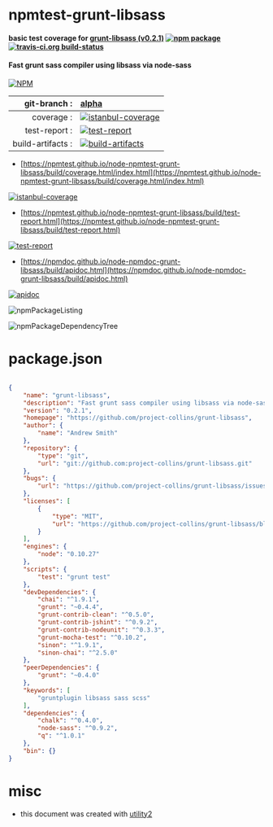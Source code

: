 # npmtest-grunt-libsass

#### basic test coverage for  [grunt-libsass (v0.2.1)](https://github.com/project-collins/grunt-libsass)  [![npm package](https://img.shields.io/npm/v/npmtest-grunt-libsass.svg?style=flat-square)](https://www.npmjs.org/package/npmtest-grunt-libsass) [![travis-ci.org build-status](https://api.travis-ci.org/npmtest/node-npmtest-grunt-libsass.svg)](https://travis-ci.org/npmtest/node-npmtest-grunt-libsass)

#### Fast grunt sass compiler using libsass via node-sass

[![NPM](https://nodei.co/npm/grunt-libsass.png?downloads=true&downloadRank=true&stars=true)](https://www.npmjs.com/package/grunt-libsass)

| git-branch : | [alpha](https://github.com/npmtest/node-npmtest-grunt-libsass/tree/alpha)|
|--:|:--|
| coverage : | [![istanbul-coverage](https://npmtest.github.io/node-npmtest-grunt-libsass/build/coverage.badge.svg)](https://npmtest.github.io/node-npmtest-grunt-libsass/build/coverage.html/index.html)|
| test-report : | [![test-report](https://npmtest.github.io/node-npmtest-grunt-libsass/build/test-report.badge.svg)](https://npmtest.github.io/node-npmtest-grunt-libsass/build/test-report.html)|
| build-artifacts : | [![build-artifacts](https://npmtest.github.io/node-npmtest-grunt-libsass/glyphicons_144_folder_open.png)](https://github.com/npmtest/node-npmtest-grunt-libsass/tree/gh-pages/build)|

- [https://npmtest.github.io/node-npmtest-grunt-libsass/build/coverage.html/index.html](https://npmtest.github.io/node-npmtest-grunt-libsass/build/coverage.html/index.html)

[![istanbul-coverage](https://npmtest.github.io/node-npmtest-grunt-libsass/build/screenCapture.buildCi.browser.%252Ftmp%252Fbuild%252Fcoverage.lib.html.png)](https://npmtest.github.io/node-npmtest-grunt-libsass/build/coverage.html/index.html)

- [https://npmtest.github.io/node-npmtest-grunt-libsass/build/test-report.html](https://npmtest.github.io/node-npmtest-grunt-libsass/build/test-report.html)

[![test-report](https://npmtest.github.io/node-npmtest-grunt-libsass/build/screenCapture.buildCi.browser.%252Ftmp%252Fbuild%252Ftest-report.html.png)](https://npmtest.github.io/node-npmtest-grunt-libsass/build/test-report.html)

- [https://npmdoc.github.io/node-npmdoc-grunt-libsass/build/apidoc.html](https://npmdoc.github.io/node-npmdoc-grunt-libsass/build/apidoc.html)

[![apidoc](https://npmdoc.github.io/node-npmdoc-grunt-libsass/build/screenCapture.buildCi.browser.%252Ftmp%252Fbuild%252Fapidoc.html.png)](https://npmdoc.github.io/node-npmdoc-grunt-libsass/build/apidoc.html)

![npmPackageListing](https://npmtest.github.io/node-npmtest-grunt-libsass/build/screenCapture.npmPackageListing.svg)

![npmPackageDependencyTree](https://npmtest.github.io/node-npmtest-grunt-libsass/build/screenCapture.npmPackageDependencyTree.svg)



# package.json

```json

{
    "name": "grunt-libsass",
    "description": "Fast grunt sass compiler using libsass via node-sass",
    "version": "0.2.1",
    "homepage": "https://github.com/project-collins/grunt-libsass",
    "author": {
        "name": "Andrew Smith"
    },
    "repository": {
        "type": "git",
        "url": "git://github.com:project-collins/grunt-libsass.git"
    },
    "bugs": {
        "url": "https://github.com/project-collins/grunt-libsass/issues"
    },
    "licenses": [
        {
            "type": "MIT",
            "url": "https://github.com/project-collins/grunt-libsass/blob/master/LICENSE-MIT"
        }
    ],
    "engines": {
        "node": "0.10.27"
    },
    "scripts": {
        "test": "grunt test"
    },
    "devDependencies": {
        "chai": "^1.9.1",
        "grunt": "~0.4.4",
        "grunt-contrib-clean": "^0.5.0",
        "grunt-contrib-jshint": "^0.9.2",
        "grunt-contrib-nodeunit": "^0.3.3",
        "grunt-mocha-test": "^0.10.2",
        "sinon": "^1.9.1",
        "sinon-chai": "^2.5.0"
    },
    "peerDependencies": {
        "grunt": "~0.4.0"
    },
    "keywords": [
        "gruntplugin libsass sass scss"
    ],
    "dependencies": {
        "chalk": "^0.4.0",
        "node-sass": "^0.9.2",
        "q": "^1.0.1"
    },
    "bin": {}
}
```



# misc
- this document was created with [utility2](https://github.com/kaizhu256/node-utility2)
